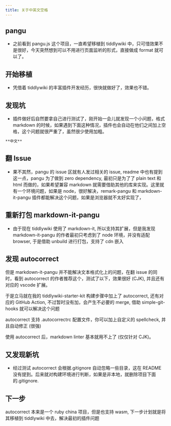 ```yaml
---
title: 关于中英文空格
---
```


## pangu

- 之前看到 pangu.js 这个项目，一直希望移植到 tiddlywiki 中，只可惜效果不是很好，今天突然想到可以不用进行页面监听的形式，直接做成 format 就可以了。

## 开始移植

- 凭借着 tiddlywiki 的丰富插件开发经历，很快就做好了，效果也不错。

## 发现坑

- 插件做好后自然要拿自己进行测试了，刚开始一会儿就发现一个小问题，格式 markdown 的时候，如果遇到下面这种情况，插件也会自动在他们之间加上空格，这个问题就很严重了，虽然很少使用加粗。

```md
**中文**
```

## 翻 Issue

- 果不其然，pangu 的 issue 区就有人发过相关的 issue, readme 中也有提到这一点，pangu 为了做到 zero dependency, 最初只是为了了 plain text 和 html 而做的，如果希望兼容 markdown 就需要借助其他的库来实现。这里就有一个环境问题，如果是 node，很好解决，remark-pangu 和 markdown-it-pangu 插件都能解决这个问题，如果是浏览器就不太好实现了，

## 重新打包 markdown-it-pangu

- 由于现在 tiddlywiki 使用了 markdown-it, 所以支持其扩展，但是我发现 markdown-it-pangu 的作者最初只考虑到了 node 环境，并没有适配 browser, 于是借助 unbuild 进行打包，支持了 cdn 嵌入

## 发现 autocorrect

但是 markdown-it-pangu 并不能解决文本格式化上的问题，在翻 issue 的同时，看到 autocorrect 的作者推荐这个，测试了以下，效果很好 (CJK), 并且还有对应的 vscode 扩展。

于是立马就在我的 tiddlywiki-starter-kit 构建步骤中加上了 autocorrect, 还有对应的 GitHub Action, 不过暂时没有加，会产生不必要的 merge, 借助 simple-git-hooks 就可以解决这个问题

autocorrect 支持 .autocorrectrc 配置文件，你可以加上自定义的 spellcheck, 并且自动修正 (很强)

使用 autocorrect 后，markdown linter 基本就用不上了 (仅仅针对 CJK)。

## 又发现新坑

- 经过测试 autocorrect 会根据.gitignore 自动忽略一些目录，这在 README 没有提到。后来就对构建环境进行判断，如果是非本地，就删除项目下面的.gitignore.

## 下一步

autocorrect 本来是一个 ruby china 项目，但是也支持 wasm, 下一步计划就是将其移植到 tiddlywiki 中去，解决最初的插件问题
